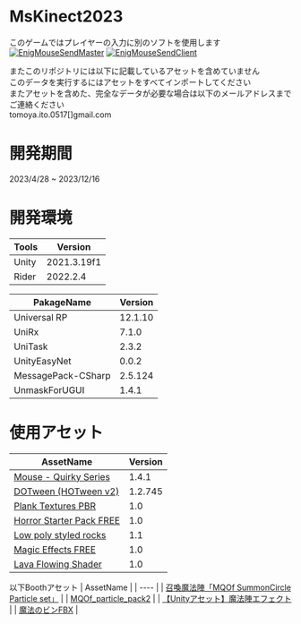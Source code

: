 # MsKinect2023
このゲームではプレイヤーの入力に別のソフトを使用します\
[![EnigMouseSendMaster](https://github-readme-stats.vercel.app/api/pin/?username=to3oi&repo=EnigMouseSendMaster)](https://github.com/to3oi/EnigMouseSendMaster)
[![EnigMouseSendClient](https://github-readme-stats.vercel.app/api/pin/?username=to3oi&repo=EnigMouseSendClient)](https://github.com/to3oi/EnigMouseSendClient)

またこのリポジトリには以下に記載しているアセットを含めていません\
このデータを実行するにはアセットをすべてインポートしてください\
またアセットを含めた、完全なデータが必要な場合は以下のメールアドレスまでご連絡ください\
tomoya.ito.0517[]gmail.com

# 開発期間
2023/4/28 ~ 2023/12/16
# 開発環境
|  Tools  |  Version  |
| ---- | ---- |
|  Unity  |  2021.3.19f1  |
|  Rider  |  2022.2.4  |

|  PakageName  |  Version  |
| ---- | ---- |
|  Universal RP  |  12.1.10   |
|  UniRx  |  7.1.0  |
|  UniTask  |  2.3.2  |
|  UnityEasyNet  |  0.0.2  |
|  MessagePack-CSharp  |  2.5.124  |
|  UnmaskForUGUI  |  1.4.1  |

# 使用アセット
|  AssetName  |  Version  |
| ---- | ---- |
|  [Mouse - Quirky Series](https://assetstore.unity.com/packages/3d/characters/animals/mammals/mouse-quirky-series-180848)  |  1.4.1  |
|  [DOTween (HOTween v2)](https://assetstore.unity.com/packages/tools/animation/dotween-hotween-v2-27676)  |  1.2.745  |
|  [Plank Textures PBR](https://assetstore.unity.com/packages/2d/textures-materials/wood/plank-textures-pbr-72318)  |  1.0  |
|  [Horror Starter Pack FREE](https://assetstore.unity.com/packages/3d/props/horror-starter-pack-free-178413)  |  1.0  |
|  [Low poly styled rocks](https://assetstore.unity.com/packages/3d/props/exterior/low-poly-styled-rocks-43486)  |  1.1  |
|  [Magic Effects FREE](https://assetstore.unity.com/packages/vfx/particles/spells/magic-effects-free-247933)  |  1.0  |
|  [Lava Flowing Shader](https://assetstore.unity.com/packages/vfx/shaders/lava-flowing-shader-33635)  |  1.0  |


以下Boothアセット
|  AssetName  |
| ---- |
|  [召喚魔法陣「MQOf SummonCircle Particle set」](https://mqofactory.booth.pm/items/4095231)  |
|  [MQOf_particle_pack2](https://mqofactory.booth.pm/items/4329197)  |
|  [【Unityアセット】魔法陣エフェクト](https://booth.pm/ja/items/2544734)  |
|  [魔法のビンFBX](https://booth.pm/ja/items/2613302)  |
